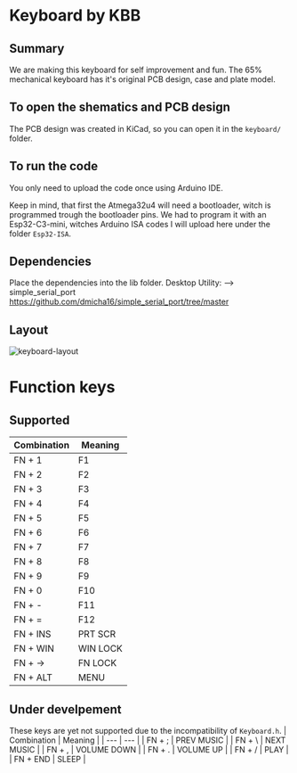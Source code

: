 # Keyboard by KBB

## Summary
We are making this keyboard for self improvement and fun. The 65% mechanical keyboard has it's original PCB design, case and plate model.

## To open the shematics and PCB design
The PCB design was created in KiCad, so you can open it in the `keyboard/` folder.

## To run the code
You only need to upload the code once using Arduino IDE.

Keep in mind, that first the Atmega32u4 will need a bootloader, witch is programmed trough the bootloader pins. We had to program it with an Esp32-C3-mini, witches Arduino ISA codes I will upload here under the folder `Esp32-ISA`.

## Dependencies
Place the dependencies into the lib folder.
Desktop Utility:
--> simple_serial_port https://github.com/dmicha16/simple_serial_port/tree/master

## Layout
![keyboard-layout](https://github.com/Asapgiri/kbb-keyboard/assets/102363485/43cdac1c-56b7-4ceb-8347-bd1a52966e2c)

# Function keys
## Supported
| Combination | Meaning  |
| ---         | ---      |
| FN + 1      | F1       |
| FN + 2      | F2       |
| FN + 3      | F3       |
| FN + 4      | F4       |
| FN + 5      | F5       |
| FN + 6      | F6       |
| FN + 7      | F7       |
| FN + 8      | F8       |
| FN + 9      | F9       |
| FN + 0      | F10      |
| FN + -      | F11      |
| FN + =      | F12      |
| FN + INS    | PRT SCR  |
| FN + WIN    | WIN LOCK |
| FN + ->     | FN LOCK  |
| FN + ALT    | MENU     |

## Under develpement
These keys are yet not supported due to the incompatibility of `Keyboard.h`.
| Combination | Meaning     |
| ---         | ---         |
| FN + ;      | PREV MUSIC  |
| FN + \      | NEXT  MUSIC |
| FN + ,      | VOLUME DOWN |
| FN + .      | VOLUME UP   |
| FN + /      | PLAY        |
| FN + END    | SLEEP       |
